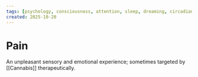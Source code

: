 ```yaml
---
tags: [psychology, consciousness, attention, sleep, dreaming, circadian-rhythms, psychoactive-drugs]
created: 2025-10-20
---
```

# Pain

An unpleasant sensory and emotional experience; sometimes targeted by [[Cannabis]] therapeutically.
